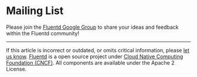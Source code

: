 Mailing List
============

Please join the [Fluentd Google
Group](https://groups.google.com/forum/?fromgroups#!forum/fluentd) to
share your ideas and feedback within the Fluentd community!


------------------------------------------------------------------------

If this article is incorrect or outdated, or omits critical information,
please [let us know](https://github.com/fluent/fluentd-docs/issues?state=open).
[Fluentd](http://www.fluentd.org/) is a open source project under [Cloud
Native Computing Foundation (CNCF)](https://cncf.io/). All components
are available under the Apache 2 License.
